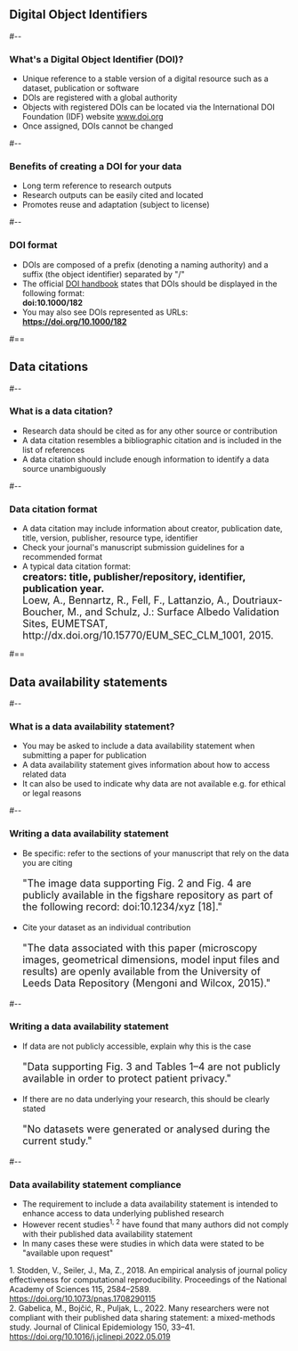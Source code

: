 <!-- .slide: id="dois" -->
## Digital Object Identifiers

#--

### What's a Digital Object Identifier (DOI)?

<ul>
<li class="fragment fade-in">Unique reference to a stable version of a digital resource such as a dataset, publication or software</li>
<li class="fragment fade-in">DOIs are registered with a global authority</li>
<li class="fragment fade-in">
  Objects with registered DOIs can be located via the International DOI Foundation (IDF) website <a href="https://www.doi.org/">www.doi.org</a></li>
  <li class="fragment fade-in">
    Once assigned, DOIs cannot be changed
  </li>
</ul>



#--

### Benefits of creating a DOI for your data

<ul>
<li class="fragment fade-in">Long term reference to research outputs</li>
<li class="fragment fade-in">Research outputs can be easily cited and located</li>
<li class="fragment fade-in">Promotes reuse and adaptation (subject to license)</li>
</ul>


#--

### DOI format

<ul>
  <li class="fragment fade-in">
    DOIs are composed of a prefix (denoting a naming authority) and a suffix (the object identifier) separated by "/"
  </li>
  <li class="fragment fade-in">
    The official <a href="https://doi.org/10.1000/182">DOI handbook</a> states that DOIs should be displayed in the following format:<br />
    <strong class="indent">doi:10.1000/182</strong>
  </li>
  <li class="fragment fade-in">
    You may also see DOIs represented as URLs:<br/>
    <strong class="indent"><a href="https://doi.org/10.1000/182">https://doi.org/10.1000/182</a></strong>
  </li>
</ul>



#==

<!-- .slide: id="datacitations" -->
## Data citations

#--

### What is a data citation?

<ul>
  <li class="fragment fade-in">
    Research data should be cited as for any other source or contribution
  </li>
  <li class="fragment fade-in">
    A data citation resembles a bibliographic citation and is included in the list of references
  </li>
  <li class="fragment fade-in">
    A data citation should include enough information to identify a data source unambiguously
  </li>
</ul>

#--

### Data citation format

<ul>
  <li class="fragment fade-in">
    A data citation may include information about creator, publication date, title, version, publisher, resource type, identifier
  </li>
  <li class="fragment fade-in">
    Check your journal's manuscript submission guidelines for a recommended format
  </li>
  <li class="fragment fade-in">
    A typical data citation format:<br/>
    <strong class="fragment fade-in" style="font-size:large">creators: title, publisher/repository, identifier, publication year.</strong>
    <div class="fragment fade-in" style="font-size: large">
      Loew, A., Bennartz, R., Fell, F., Lattanzio, A., Doutriaux-Boucher, M., and Schulz, J.: Surface Albedo Validation Sites, EUMETSAT, http://dx.doi.org/10.15770/EUM_SEC_CLM_1001, 2015.
    </div>
  </li>
</ul>

#==

<!-- .slide: id="datastatements" -->
## Data availability statements

#--

### What is a data availability statement?

<ul>
  <li class="fragment fade-in">
    You may be asked to include a data availability statement when submitting a paper for publication
  </li>
  <li class="fragment fade-in">
    A data availability statement gives information about how to access related data
  </li>
  <li class="fragment fade-in">
    It can also be used to indicate why data are not available e.g. for ethical or legal reasons
  </li>
</ul>

#--

### Writing a data availability statement

<ul>
  <li class="fragment fade-in">
    Be specific: refer to the sections of your manuscript that rely on the data you are citing
    <p style="font-size:large">"The image data supporting Fig. 2 and Fig. 4 are publicly available in the figshare repository as part of the following record: doi:10.1234/xyz [18]."</p>
  </li>
  <li class="fragment fade-in">
    Cite your dataset as an individual contribution
    <p style="font-size:large">"The data associated with this paper (microscopy images, geometrical dimensions, model input files and results) are openly available from the University of Leeds Data Repository (Mengoni and Wilcox, 2015)."</p>
  </li>
</ul>

#--

### Writing a data availability statement

<ul>
  <li class="fragment fade-in">
    If data are not publicly accessible, explain why this is the case
    <p style="font-size:large">"Data supporting Fig. 3 and Tables 1&ndash;4 are not publicly available in order to protect patient privacy."</p>
  </li>
  <li class="fragment fade-in">
    If there are no data underlying your research, this should be clearly stated
    <p style="font-size:large">"No datasets were generated or analysed during the current study."</p>
  </li>
</ul>

#--

### Data availability statement compliance

<ul>
  <li class="fragment fade-in">
    The requirement to include a data availability statement is intended to enhance access to data underlying published research
  </li>
  <li class="fragment fade-in">
    However recent studies<sup class="footnote">1, 2</sup> have found that many authors did not comply with their published data availability statement
  </li>
  <li class="fragment fade-in">
    In many cases these were studies in which data were stated to be "available upon request"
</ul>

<p class="footnote">1. Stodden, V., Seiler, J., Ma, Z., 2018. An empirical analysis of journal policy effectiveness for computational reproducibility. Proceedings of the National Academy of Sciences 115, 2584&ndash;2589. <a href="https://doi.org/10.1073/pnas.1708290115">https://doi.org/10.1073/pnas.1708290115</a>
<br/>
2. Gabelica, M., Boj&ccaron;i&cacute;, R., Puljak, L., 2022. Many researchers were not compliant with their published data sharing statement: a mixed-methods study. Journal of Clinical Epidemiology 150, 33&ndash;41. <a href="https://doi.org/10.1016/j.jclinepi.2022.05.019">https://doi.org/10.1016/j.jclinepi.2022.05.019</a></p>
